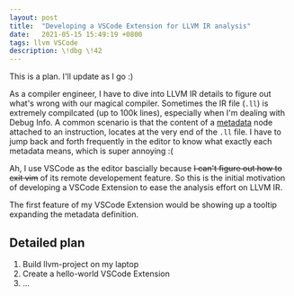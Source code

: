 ```yaml
---
layout: post
title:  "Developing a VSCode Extension for LLVM IR analysis"
date:   2021-05-15 15:49:19 +0800
tags: llvm VSCode
description: \!dbg \!42
---
```

This is a plan. I'll update as I go :)

As a compiler engineer, I have to dive into LLVM IR details to figure out what's wrong with our magical compiler. Sometimes the IR file (`.ll`) is extremely compilcated (up to 100k lines), especially when I'm dealing with Debug Info. A common scenario is that the content of a [metadata] node attached to an instruction, locates at the very end of the `.ll` file. I have to jump back and forth frequently in the editor to know what exactly each metadata means, which is super annoying :(

Ah, I use VSCode as the editor bascially because <del>I can't figure out how to exit vim</del> of its remote developement feature. So this is the initial motivation of developing a VSCode Extension to ease the analysis effort on LLVM IR.

The first feature of my VSCode Extension would be showing up a tooltip expanding the metadata definition.

## Detailed plan

1. Build llvm-project on my laptop
2. Create a hello-world VSCode Extension
3. ...

[metadata]: https://llvm.org/docs/LangRef.html#metadata

